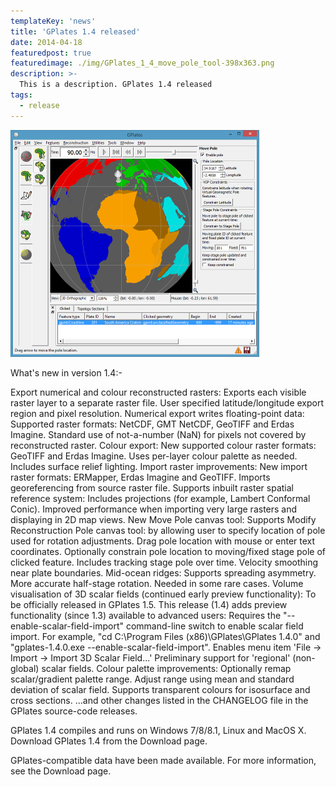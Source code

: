 ```yaml
---
templateKey: 'news'
title: 'GPlates 1.4 released'
date: 2014-04-18
featuredpost: true
featuredimage: ./img/GPlates_1_4_move_pole_tool-398x363.png
description: >-
  This is a description. GPlates 1.4 released
tags:
  - release
---
```


![GPlates 1.4 released](./img/GPlates_1_4_move_pole_tool-398x363.png)

What's new in version 1.4:-

Export numerical and colour reconstructed rasters:
Exports each visible raster layer to a separate raster file.
User specified latitude/longitude export region and pixel resolution.
Numerical export writes floating-point data:
Supported raster formats: NetCDF, GMT NetCDF, GeoTIFF and Erdas Imagine.
Standard use of not-a-number (NaN) for pixels not covered by reconstructed raster.
Colour export:
New supported colour raster formats: GeoTIFF and Erdas Imagine.
Uses per-layer colour palette as needed.
Includes surface relief lighting.
Import raster improvements:
New import raster formats: ERMapper, Erdas Imagine and GeoTIFF.
Imports georeferencing from source raster file.
Supports inbuilt raster spatial reference system:
Includes projections (for example, Lambert Conformal Conic).
Improved performance when importing very large rasters and displaying in 2D map views.
New Move Pole canvas tool:
Supports Modify Reconstruction Pole canvas tool:
by allowing user to specify location of pole used for rotation adjustments.
Drag pole location with mouse or enter text coordinates.
Optionally constrain pole location to moving/fixed stage pole of clicked feature.
Includes tracking stage pole over time.
Velocity smoothing near plate boundaries.
Mid-ocean ridges:
Supports spreading asymmetry.
More accurate half-stage rotation.
Needed in some rare cases.
Volume visualisation of 3D scalar fields (continued early preview functionality):
To be officially released in GPlates 1.5.
This release (1.4) adds preview functionality (since 1.3) available to advanced users:
Requires the "--enable-scalar-field-import" command-line switch to enable scalar field import.
For example, "cd C:\Program Files (x86)\GPlates\GPlates 1.4.0" and "gplates-1.4.0.exe --enable-scalar-field-import".
Enables menu item 'File -> Import -> Import 3D Scalar Field...'
Preliminary support for 'regional' (non-global) scalar fields.
Colour palette improvements:
Optionally remap scalar/gradient palette range.
Adjust range using mean and standard deviation of scalar field.
Supports transparent colours for isosurface and cross sections.
...and other changes listed in the CHANGELOG file in the GPlates source-code releases.

GPlates 1.4 compiles and runs on Windows 7/8/8.1, Linux and MacOS X. Download GPlates 1.4 from the Download page.

GPlates-compatible data have been made available. For more information, see the Download page.
